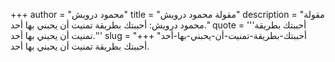 +++
author = "محمود درويش"
title = "مقولة محمود درويش"
description = "مقولة محمود درويش: أحببتك بطريقة تمنيت أن يحبني بها أحد."
quote = '''أحببتك بطريقة تمنيت أن يحبني بها أحد.''' 
slug = "أحببتك-بطريقة-تمنيت-أن-يحبني-بها-أحد"
+++
أحببتك بطريقة تمنيت أن يحبني بها أحد.
